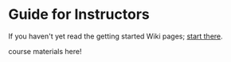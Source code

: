
# Guide for Instructors

If you haven't yet read the getting started Wiki pages; [start there](https://www.ottrproject.org/getting_started.html).

course materials here!
